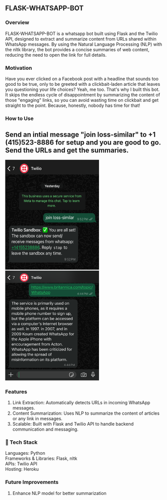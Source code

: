 ## FLASK-WHATSAPP-BOT
### Overview
FLASK-WHATSAPP-BOT is a whatsapp bot built using Flask and the Twilio API, designed to extract and summarize content from URLs shared within WhatsApp messages. By using the Natural Language Processing (NLP) with the nltk library, the bot provides a concise summaries of web content, reducing the need to open the link for full details.
### Motivation
Have you ever clicked on a Facebook post with a headline that sounds too good to be true, only to be greeted with a clickbait-laden article that leaves you questioning your life choices? Yeah, me too. That's why I built this bot. It skips the endless cycle of disappointment by summarizing the content of those "engaging" links, so you can avoid wasting time on clickbait and get straight to the point. Because, honestly, nobody has time for that!

### How to Use
## Send an intial message "join loss-similar" to +1 (415)523-8886 for setup and you are good to go. Send the URLs and get the summaries.

<img src="images/whatsappScreenshot.png" alt="Description of the image" width="300" height = "350"/>
<img src="images/whatsappScreenshot2.png" alt="Description of the image" width="300" height = "350"/>

### Features
1. Link Extraction: Automatically detects URLs in incoming WhatsApp messages.
2. Content Summarization: Uses NLP to summarize the content of articles or any link in messages.
3. Scalable: Built with Flask and Twilio API to handle backend communication and messaging.



### 🔨 Tech Stack
Languages: Python <br>
Frameworks & Libraries: Flask, nltk <br>
APIs: Twilio API <br>
Hosting: Heroku <br>


### Future Improvements
1. Enhance NLP model for better summarization

